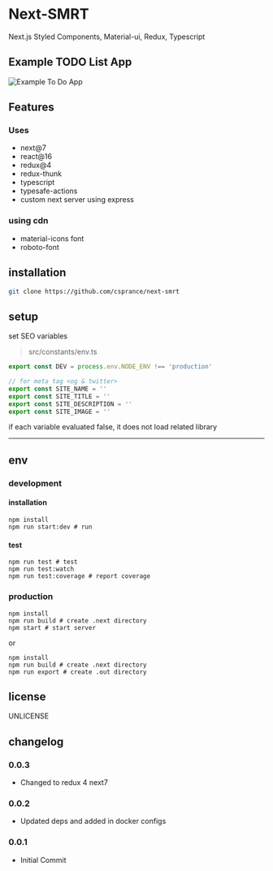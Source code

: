 # Next-SMRT

Next.js Styled Components, Material-ui, Redux, Typescript

## Example TODO List App
![Example To Do App](https://csprance.com/shots/2018-08-12_80391bbd-a273-454b-9d85-f45c0bca6d37.png)

## Features
### Uses
 - next@7
 - react@16
 - redux@4
 - redux-thunk
 - typescript
 - typesafe-actions
 - custom next server using express
 

### using cdn
 - material-icons font
 - roboto-font

## installation

```sh
git clone https://github.com/csprance/next-smrt
```

## setup

set SEO variables

> src/constants/env.ts

```typescript
export const DEV = process.env.NODE_ENV !== 'production'

// for meta tag <og & twitter>
export const SITE_NAME = ''
export const SITE_TITLE = ''
export const SITE_DESCRIPTION = ''
export const SITE_IMAGE = ''
```

if each variable evaluated false, it does not load related library


---

## env

### development

#### installation

```
npm install
npm run start:dev # run
```

#### test

```
npm run test # test
npm run test:watch
npm run test:coverage # report coverage
```

### production

```
npm install
npm run build # create .next directory
npm start # start server
```

or

```
npm install
npm run build # create .next directory
npm run export # create .out directory
```

## license

UNLICENSE

## changelog
### 0.0.3

- Changed to redux 4 next7

### 0.0.2

- Updated deps and added in docker configs

### 0.0.1

- Initial Commit